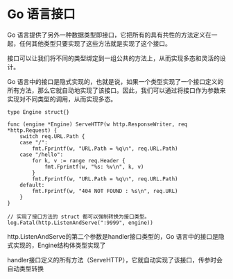 # Go 语言接口

Go 语言提供了另外一种数据类型即接口，它把所有的具有共性的方法定义在一起，任何其他类型只要实现了这些方法就是实现了这个接口。

接口可以让我们将不同的类型绑定到一组公共的方法上，从而实现多态和灵活的设计。

Go 语言中的接口是隐式实现的，也就是说，如果一个类型实现了一个接口定义的所有方法，那么它就自动地实现了该接口。因此，我们可以通过将接口作为参数来实现对不同类型的调用，从而实现多态。

```
type Engine struct{}

func (engine *Engine) ServeHTTP(w http.ResponseWriter, req *http.Request) {
	switch req.URL.Path {
	case "/":
		fmt.Fprintf(w, "URL.Path = %q\n", req.URL.Path)
	case "/hello":
		for k, v := range req.Header {
			fmt.Fprintf(w, "%s: %v\n", k, v)
		}
		fmt.Fprintf(w, "URL.Path = %q\n", req.URL.Path)
	default:
		fmt.Fprintf(w, "404 NOT FOUND : %s\n", req.URL)
	}
}

// 实现了接口方法的 struct 都可以强制转换为接口类型。
log.Fatal(http.ListenAndServe(":9999", engine))
```

http.ListenAndServe的第二个参数是handler接口类型的，Go 语言中的接口是隐式实现的，Engine结构体类型实现了

handler接口定义的所有方法（ServeHTTP），它就自动实现了该接口，传参时会自动类型转换